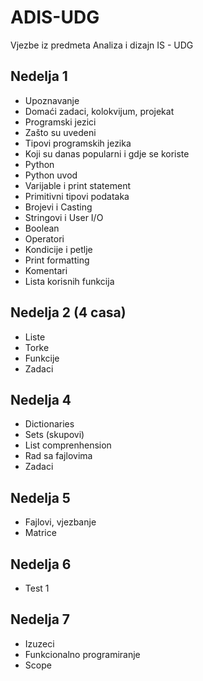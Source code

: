 # ADIS-UDG
Vjezbe iz predmeta Analiza i dizajn IS - UDG

## Nedelja 1
- Upoznavanje
- Domaći zadaci, kolokvijum, projekat
- Programski jezici
- Zašto su uvedeni
- Tipovi programskih jezika
- Koji su danas popularni i gdje se koriste
- Python
- Python uvod
- Varijable i print statement
- Primitivni tipovi podataka
- Brojevi i Casting
- Stringovi i User I/O
- Boolean
- Operatori
- Kondicije i petlje
- Print formatting
- Komentari
- Lista korisnih funkcija

## Nedelja 2 (4 casa)
- Liste
- Torke
- Funkcije
- Zadaci

## Nedelja 4
- Dictionaries
- Sets (skupovi)
- List comprenhension
- Rad sa fajlovima
- Zadaci

## Nedelja 5
- Fajlovi, vjezbanje
- Matrice

## Nedelja 6
- Test 1

## Nedelja 7
- Izuzeci
- Funkcionalno programiranje
- Scope
